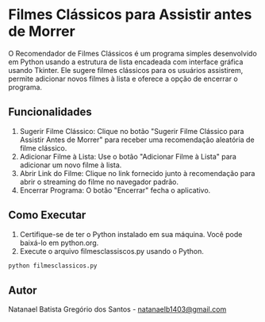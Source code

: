 # Filmes Clássicos para Assistir antes de Morrer

O Recomendador de Filmes Clássicos é um programa simples desenvolvido em Python usando a estrutura de lista encadeada com interface gráfica usando Tkinter. Ele sugere filmes clássicos para os usuários assistirem, permite adicionar novos filmes à lista e oferece a opção de encerrar o programa.

## Funcionalidades

1. Sugerir Filme Clássico: Clique no botão "Sugerir Filme Clássico para Assistir Antes de Morrer" para receber uma recomendação aleatória de filme clássico.
2. Adicionar Filme à Lista: Use o botão "Adicionar Filme à Lista" para adicionar um novo filme à lista.
3. Abrir Link do Filme: Clique no link fornecido junto à recomendação para abrir o streaming do filme no navegador padrão.
4. Encerrar Programa: O botão "Encerrar" fecha o aplicativo.

## Como Executar

1. Certifique-se de ter o Python instalado em sua máquina. Você pode baixá-lo em python.org.
2. Execute o arquivo filmesclassiscos.py usando o Python.

```bash
python filmesclassicos.py
```



## Autor

Natanael Batista Gregório dos Santos - natanaelb1403@gmail.com
